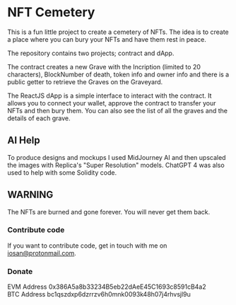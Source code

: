 # NFT Cemetery

This is a fun little project to create a cemetery of NFTs. The idea is to create a place where you can bury your NFTs and have them rest in peace.

The repository contains two projects; contract and dApp.

The contract creates a new Grave with the Incription (limited to 20 characters), BlockNumber of death, token info and owner info and there is a public getter to retrieve the Graves on the Graveyard.

The ReactJS dApp is a simple interface to interact with the contract. It allows you to connect your wallet, approve the contract to transfer your NFTs and then bury them. You can also see the list of all the graves and the details of each grave.

## AI Help
To produce designs and mockups I used MidJourney AI and then upscaled the images with Replica's "Super Resolution" models. ChatGPT 4 was also used to help with some Solidity code.

## WARNING
The NFTs are burned and gone forever. You will never get them back.

### Contribute code
If you want to contribute code, get in touch with me on iosan@protonmail.com.

### Donate
EVM Address 0x386A5a8b33234B5eb22dAeE45C1693c8591cB4a2  
BTC Address bc1qszdxp6dzrrzv6h0mnk0093k48h07j4rhvsjl9u  

